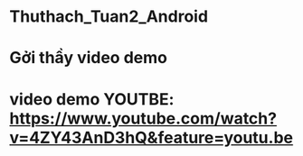 # Thuthach_Tuan2_Android
# Gởi thầy video demo
# video demo YOUTBE: https://www.youtube.com/watch?v=4ZY43AnD3hQ&feature=youtu.be
